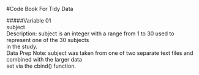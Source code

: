 #Code Book For Tidy Data

#####Variable 01          
    subject      
      Description: subject is an integer with a range from 1 to 30 used to represent one of the 30 subjects  
      in the study.  
      Data Prep Note: subject was taken from one of two separate text files and combined with the larger data  
      set via the cbind() function.

